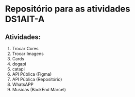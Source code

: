 # Repositório para as atividades DS1AIT-A
## Atividades:
1. Trocar Cores
2. Trocar Imagens
3. Cards
4. dogapi
5. catapi
6. API Pública (Figma)
7. API Pública (Repositório)
8. WhatsAPP
9. Musicas (BackEnd Marcel)
